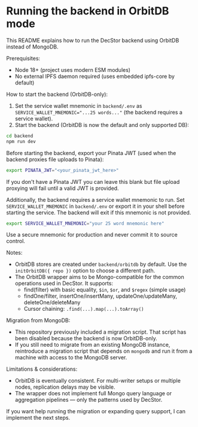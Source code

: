 # Running the backend in OrbitDB mode

This README explains how to run the DecStor backend using OrbitDB instead of MongoDB.

Prerequisites:
- Node 18+ (project uses modern ESM modules)
- No external IPFS daemon required (uses embedded ipfs-core by default)

How to start the backend (OrbitDB-only):

1. Set the service wallet mnemonic in `backend/.env` as `SERVICE_WALLET_MNEMONIC="...25 words..."` (the backend requires a service wallet).
2. Start the backend (OrbitDB is now the default and only supported DB):

```bash
cd backend
npm run dev
```

Before starting the backend, export your Pinata JWT (used when the backend proxies file uploads to Pinata):

```bash
export PINATA_JWT="<your_pinata_jwt_here>"
```

If you don't have a Pinata JWT you can leave this blank but file upload proxying will fail until a valid JWT is provided.

Additionally, the backend requires a service wallet mnemonic to run. Set `SERVICE_WALLET_MNEMONIC` in `backend/.env` or export it in your shell before starting the service. The backend will exit if this mnemonic is not provided.

```bash
export SERVICE_WALLET_MNEMONIC="your 25 word mnemonic here"
```

Use a secure mnemonic for production and never commit it to source control.

Notes:
- OrbitDB stores are created under `backend/orbitdb` by default. Use the `initOrbitDB({ repo })` option to choose a different path.
- The OrbitDB wrapper aims to be Mongo-compatible for the common operations used in DecStor. It supports:
  - find(filter) with basic equality, `$in`, `$or`, and `$regex` (simple usage)
  - findOne/filter, insertOne/insertMany, updateOne/updateMany, deleteOne/deleteMany
  - Cursor chaining: `.find(...).map(...).toArray()`

Migration from MongoDB:
- This repository previously included a migration script. That script has been disabled because the backend is now OrbitDB-only.
- If you still need to migrate from an existing MongoDB instance, reintroduce a migration script that depends on `mongodb` and run it from a machine with access to the MongoDB server.

Limitations & considerations:
- OrbitDB is eventually consistent. For multi-writer setups or multiple nodes, replication delays may be visible.
- The wrapper does not implement full Mongo query language or aggregation pipelines — only the patterns used by DecStor.

If you want help running the migration or expanding query support, I can implement the next steps.
